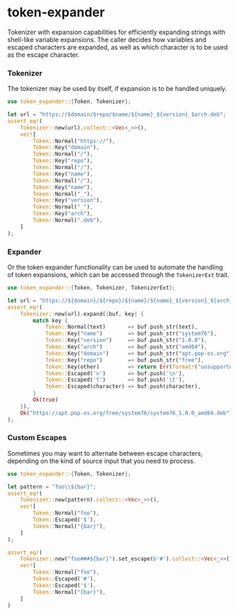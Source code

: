 # token-expander

Tokenizer with expansion capabilities for efficiently expanding strings with shell-like variable
expansions. The caller decides how variables and escaped characters are expanded, as well as
which character is to be used as the escape character.

### Tokenizer

The tokenizer may be used by itself, if expansion is to be handled uniquely.

```rust
use token_expander::{Token, Tokenizer};

let url = "https://$domain/$repo/$name/${name}_${version}_$arch.deb";
assert_eq!(
    Tokenizer::new(url).collect::<Vec<_>>(),
    vec![
        Token::Normal("https://"),
        Token::Key("domain"),
        Token::Normal("/"),
        Token::Key("repo"),
        Token::Normal("/"),
        Token::Key("name"),
        Token::Normal("/"),
        Token::Key("name"),
        Token::Normal("_"),
        Token::Key("version"),
        Token::Normal("_"),
        Token::Key("arch"),
        Token::Normal(".deb"),
    ]
);
```

### Expander

Or the token expander functionality can be used to automate the handling of token expansions,
which can be accessed through the `TokenizerExt` trait.

```rust
use token_expander::{Token, Tokenizer, TokenizerExt};

let url = "https://${domain}/${repo}/${name}/${name}_${version}_${arch}.deb";
assert_eq!(
    Tokenizer::new(url).expand(|buf, key| {
        match key {
            Token::Normal(text)       => buf.push_str(text),
            Token::Key("name")        => buf.push_str("system76"),
            Token::Key("version")     => buf.push_str("1.0.0"),
            Token::Key("arch")        => buf.push_str("amd64"),
            Token::Key("domain")      => buf.push_str("apt.pop-os.org"),
            Token::Key("repo")        => buf.push_str("free"),
            Token::Key(other)         => return Err(format!("unsupported key: {}", other)),
            Token::Escaped('n')       => buf.push('\n'),
            Token::Escaped('t')       => buf.push('\t'),
            Token::Escaped(character) => buf.push(character),
        }
        Ok(true)
    }),
    Ok("https://apt.pop-os.org/free/system76/system76_1.0.0_amd64.deb".into())
);
```

### Custom Escapes

Sometimes you may want to alternate between escape characters, depending on the kind of source
input that you need to process.

```rust
use token_expander::{Token, Tokenizer};

let pattern = "foo\\${bar}";
assert_eq!(
    Tokenizer::new(pattern).collect::<Vec<_>>(),
    vec![
        Token::Normal("foo"),
        Token::Escaped('$'),
        Token::Normal("{bar}"),
    ]
);

assert_eq!(
    Tokenizer::new("foo###${bar}").set_escape(b'#').collect::<Vec<_>>(),
    vec![
        Token::Normal("foo"),
        Token::Escaped('#'),
        Token::Escaped('$'),
        Token::Normal("{bar}"),
    ]
)
```
